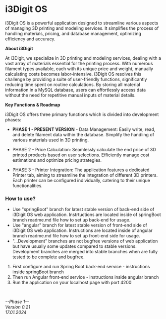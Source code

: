 # i3Digit OS

i3Digit OS is a powerful application designed to streamline various aspects of managing 3D printing and modeling services. It simplifies the process of handling materials, pricing, and database management, optimizing efficiency and accuracy.

**About i3Digit**

At i3Digit, we specialize in 3D printing and modeling services, dealing with a vast array of materials essential for the printing process. With numerous filament types available, each with its unique price and weight, manually calculating costs becomes labor-intensive. i3Digit OS resolves this challenge by providing a suite of user-friendly functions, significantly reducing time spent on routine calculations. By storing all material information in a MySQL database, users can effortlessly access data without the need for repetitive manual inputs of material details.

**Key Functions & Roadmap**

i3Digit OS offers three primary functions which is divided into development phases:

- **PHASE 1 - PRESENT VERSION** - Data Management: Easily write, read, and delete filament data within the database. Simplify the handling of various materials used in 3D printing.

- PHASE 2 - Price Calculation: Seamlessly calculate the end price of 3D printed products based on user selections. Efficiently manage cost estimations and optimize pricing strategies.

- PHASE 3 - Printer Integration: The application features a dedicated Printer tab, aiming to streamline the integration of different 3D printers. Each printer can be configured individually, catering to their unique functionalities.

### How to use?

- Use "springBoot" branch for latest stable version of back-end side of i3Digit OS web application. Instrtuctions are located inside of springBoot branch readme.md file how to set up back-end for usage.
- Use "angular" branch for latest stable version of front-end side of i3Digit OS web application. Instructions are located inside of angular branch readme.md file how to set up front-end side for usage.
- "...Development" branches are not bugfree versions of web application but have usually some updates compared to stable versions. Development branches are merged into stable branches when are fully tested to be complete and bugfree.

1. First configure and run Spring Boot back-end service - instructions inside springBoot branch
2. Then run Angular front-end service - instructions inside angular branch
3. Run the application on your localhost page with port 4200

<br>
 
*--Phase 1--* <br>
*Version 0.21* <br>
*17.01.2024*
